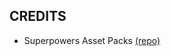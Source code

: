 ## CREDITS

- Superpowers Asset Packs [(repo)](https://github.com/sparklinlabs/superpowers-asset-packs)
